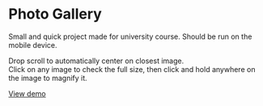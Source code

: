 # Photo Gallery

Small and quick project made for university course. Should be run on the mobile device.  
  
Drop scroll to automatically center on closest image.  
Click on any image to check the full size, then click and hold anywhere on the image to magnify it.  
  
[View demo](https://nilphym.github.io/Photo-Gallery)
